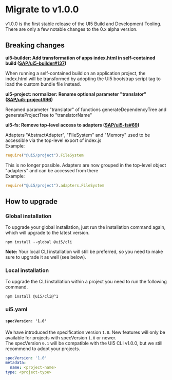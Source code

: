 # Migrate to v1.0.0

v1.0.0 is the first stable release of the UI5 Build and Development Tooling. There are only a few notable changes to the 0.x alpha version.

## Breaking changes

**ui5-builder: Add transformation of apps index.html in self-contained build ([SAP/ui5-builder#137](https://github.com/SAP/ui5-builder/pull/137))**

When running a self-contained build on an application project, the
index.html will be transformed by adopting the UI5 bootstrap script tag
to load the custom bundle file instead.

**ui5-project: normalizer: Rename optional parameter "translator" ([SAP/ui5-project#96](https://github.com/SAP/ui5-project/pull/96))**

Renamed parameter "translator" of functions generateDependencyTree and generateProjectTree to "translatorName"

**ui5-fs: Remove top-level access to adapters ([SAP/ui5-fs#69](https://github.com/SAP/ui5-fs/pull/69))**

Adapters "AbstractAdapter", "FileSystem" and "Memory" used to be accessible via the top-level export of index.js  
Example:
```js
require("@ui5/project").FileSystem
```

This is no longer possible. Adapters are now grouped in the top-level object "adapters" and can be accessed from there  
Example:
```js
require("@ui5/project").adapters.FileSystem
```

## How to upgrade

### Global installation

To upgrade your global installation, just run the installation command again, which will upgrade to the latest version.

```
npm install --global @ui5/cli
```

**Note:** Your local CLI installation will still be preferred, so you need to make sure to upgrade it as well (see below).

### Local installation

To upgrade the CLI installation within a project you need to run the following command.

```
npm install @ui5/cli@^1
```

### ui5.yaml

#### `specVersion: '1.0'`

We have introduced the specification version `1.0`.
New features will only be available for projects with specVersion `1.0` or newer.  
The specVersion `0.1` will be compatible with the UI5 CLI v1.0.0, but we still recommend to adopt your projects.

```yaml
specVersion: '1.0'
metadata:
  name: <project-name>
type: <project-type>
```
